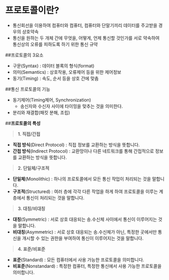 # 프로토콜이란?

- 통신회선을 이용하여 컴퓨터와 컴퓨터, 컴퓨터와 단말기끼리 데이터를 주고받을 경우의 상호약속
- 통신을 원하는 두 개체 간에 무엇을, 어떻게, 언제 통신할 것인가를 서로 약속하여 통신상의 오류를 피하도록 하기 위한 통신 규약

##프로토콜의 3요소

- 구문(Syntax) : 데이터 블록의 형식(format)
- 의미(Semantics) : 상호작용,  오류제어 등을 위한 제어정보
- 동기(Timing) : 속도, 순서 등을 상호 간에 맞춤

##통신 프로토콜의 기능

- 동기제어(Timing제어, Synchronization)
  - 송신자와 수신자 사이에 타이밍을 맞추는 것을 의미한다.
- 분리와 재결합(패킷 분해, 조립)



##**프로토콜의 특성**

> **1. 직접/간접**

- **직접 방식**(Direct Protocol) : 직접 정보를 교환하는 방식을 뜻합니다. 
- **간접 방식**(Indirect Protocol) : 교환망이나 다른 네트워크를 통해 간접적으로 정보를 교환하는 방식을 뜻합니다.  

> **2. 단일체/구조적**

- **단일체**(Monolithic) : 하나의 프로토콜에서 모든 통신 작업이 처리되는 것을 말합니다. 
- **구조적**(Structured) : 여러 층에 각각 다른 작업을 하게 하여 프로토콜을 이루는 계층에서 통신이 처리되는 것을 말합니다.

> **3. 대칭/비대칭**

- **대칭**(Symmetric) : 서로 상호 대응되는 송.수신체 사이에서 통신이 이루어지는 것을 말합니다.  
- **비대칭**(Asymmetric) : 서로 상호 대응되는 송.수신체가 아닌, 특정한 곳에서만 통신을 개시할 수 있는 권한을 부여하여 통신이 이루어지는 것을 말합니다. 

> **4. 표준/비표준**

- **표준**(Standard) : 모든 컴퓨터에서 사용 가능한 프로토콜을 의미합니다. 
- **비표준**(Nonstandard) : 특정한 컴퓨터, 특정한 통신에서 사용 가능한 프로토콜을 의미합니다. 